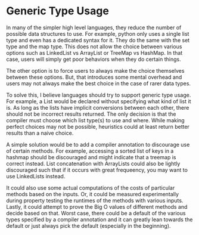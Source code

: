 # Generic Type Usage

In many of the simpler high level languages, they reduce the number of possible data structures to use. For example, python only uses a single list type and even has a dedicated syntax for it. They do the same with the set type and the map type. This does not allow the choice between various options such as LinkedList vs ArrayList or TreeMap vs HashMap. In that case, users will simply get poor behaviors when they do certain things.

The other option is to force users to always make the choice themselves between these options. But, that introduces some mental overhead and users may not always make the best choice in the case of rarer data types.

To solve this, I believe languages should try to support generic type usage. For example, a List would be declared without specifying what kind of list it is. As long as the lists have implicit conversions between each other, there should not be incorrect results returned. The only decision is that the compiler must choose which list type(s) to use and where. While making perfect choices may not be possible, heuristics could at least return better results than a naive choice.

A simple solution would be to add a compiler annotation to discourage use of certain methods. For example, accessing a sorted list of keys in a hashmap should be discouraged and might indicate that a treemap is correct instead. List concatenation with ArrayLists could also be lightly discouraged such that if it occurs with great frequeency, you may want to use LinkedLists instead.

It could also use some actual computations of the costs of particular methods based on the inputs. Or, it could be measured experimentally during property testing the runtimes of the methods with various inputs. Lastly, it could attempt to prove the Big O values of different methods and decide based on that. Worst case, there could be a default of the various types specified by a compiler annotation and it can greatly lean towards the default or just always pick the default (especially in the beginning).
